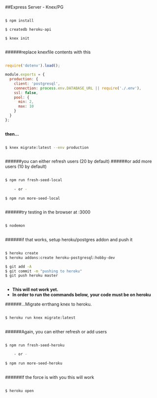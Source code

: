 ##Express Server - Knex/PG 
```bash
  
$ npm install

$ createdb heroku-api

$ knex init
  
```

######replace knexfile contents with this
```js
  
require('dotenv').load();

module.exports = {
  production: {
    client: 'postgresql',
    connection: process.env.DATABASE_URL || require('./.env'),
    ssl: false,
    pool: {
      min: 2,
      max: 10
    }
  }
};
  
```

__then...__
```bash
  
$ knex migrate:latest --env production
  
```

######you can either refresh users (20 by default)
######or add more users (10 by default)
```bash
  
$ npm run fresh-seed-local
  
    - or -
  
$ npm run more-seed-local
  
```

######try testing in the browser at :3000
```bash
  
$ nodemon
  
```


######if that works, setup heroku/postgres addon and push it
```bash
  
$ heroku create
$ heroku addons:create heroku-postgresql:hobby-dev

$ git add -A
$ git commit -m "pushing to heroku"
$ git push heroku master
  
```
* __This will not work yet.__ 
* __In order to run the commands below,__ 
__your code must be on heroku__

######...Migrate errthang knex to heroku.
```bash
  
$ heroku run knex migrate:latest
  
```

######Again, you can either refresh or add users
```bash
  
$ npm run fresh-seed-heroku 
  
    - or -
  
$ npm run more-seed-heroku  
  
```

######If the force is with you this will work
```bash
  
$ heroku open
  
```